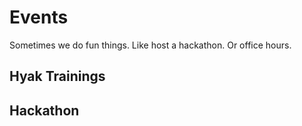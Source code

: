 # Events

Sometimes we do fun things. Like host a hackathon. Or office hours.


## Hyak Trainings


## Hackathon
